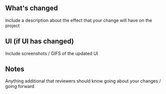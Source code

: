 ## What's changed
Include a description about the effect that your change will have on the project

## UI (if UI has changed)
Include screenshots / GIFS of the updated UI

## Notes
Anything additional that reviewers should know going about your changes / going forward
